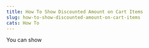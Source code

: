 ```yaml
---
title: How To Show Discounted Amount on Cart Items
slug: how-to-show-discounted-amount-on-cart-items
cats: How To
---
```


<p>You can show</p>
